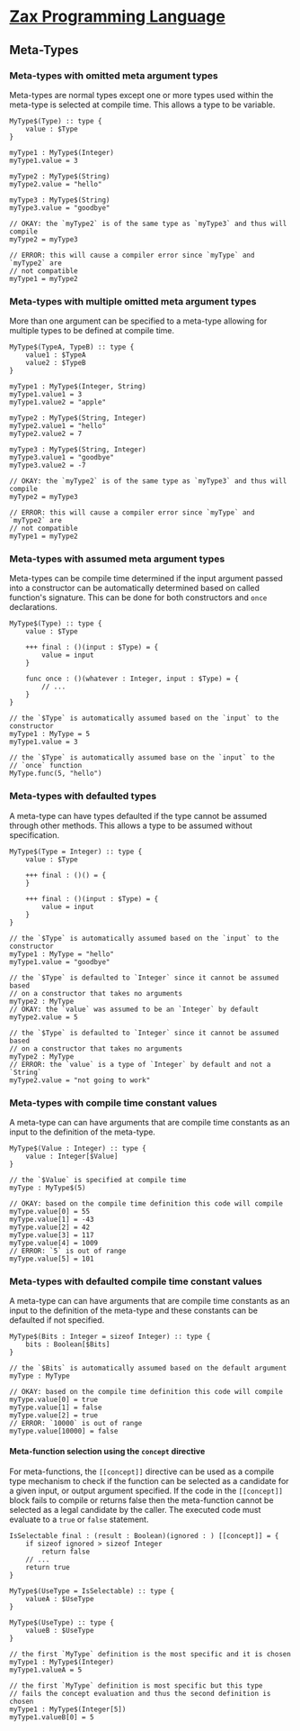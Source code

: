 # [Zax Programming Language](index.md)

## Meta-Types

### Meta-types with omitted meta argument types

Meta-types are normal types except one or more types used within the meta-type is selected at compile time. This allows a type to be variable.

````zax
MyType$(Type) :: type {
    value : $Type
}

myType1 : MyType$(Integer)
myType1.value = 3

myType2 : MyType$(String)
myType2.value = "hello"

myType3 : MyType$(String)
myType3.value = "goodbye"

// OKAY: the `myType2` is of the same type as `myType3` and thus will compile
myType2 = myType3

// ERROR: this will cause a compiler error since `myType` and `myType2` are
// not compatible
myType1 = myType2
````


### Meta-types with multiple omitted meta argument types

More than one argument can be specified to a meta-type allowing for multiple types to be defined at compile time.

````zax
MyType$(TypeA, TypeB) :: type {
    value1 : $TypeA
    value2 : $TypeB
}

myType1 : MyType$(Integer, String)
myType1.value1 = 3
myType1.value2 = "apple"

myType2 : MyType$(String, Integer)
myType2.value1 = "hello"
myType2.value2 = 7

myType3 : MyType$(String, Integer)
myType3.value1 = "goodbye"
myType3.value2 = -7

// OKAY: the `myType2` is of the same type as `myType3` and thus will compile
myType2 = myType3

// ERROR: this will cause a compiler error since `myType` and `myType2` are
// not compatible
myType1 = myType2
````


### Meta-types with assumed meta argument types

Meta-types can be compile time determined if the input argument passed into a constructor can be automatically determined based on called function's signature. This can be done for both constructors and `once` declarations.

````zax
MyType$(Type) :: type {
    value : $Type

    +++ final : ()(input : $Type) = {
        value = input
    }

    func once : ()(whatever : Integer, input : $Type) = {
        // ...
    }
}

// the `$Type` is automatically assumed based on the `input` to the constructor
myType1 : MyType = 5
myType1.value = 3

// the `$Type` is automatically assumed base on the `input` to the
// `once` function
MyType.func(5, "hello")
````


### Meta-types with defaulted types

A meta-type can have types defaulted if the type cannot be assumed through other methods. This allows a type to be assumed without specification.

````zax
MyType$(Type = Integer) :: type {
    value : $Type

    +++ final : ()() = {
    }

    +++ final : ()(input : $Type) = {
        value = input
    }
}

// the `$Type` is automatically assumed based on the `input` to the constructor
myType1 : MyType = "hello"
myType1.value = "goodbye"

// the `$Type` is defaulted to `Integer` since it cannot be assumed based
// on a constructor that takes no arguments
myType2 : MyType
// OKAY: the `value` was assumed to be an `Integer` by default
myType2.value = 5

// the `$Type` is defaulted to `Integer` since it cannot be assumed based
// on a constructor that takes no arguments
myType2 : MyType
// ERROR: the `value` is a type of `Integer` by default and not a `String`
myType2.value = "not going to work"
````


### Meta-types with compile time constant values

A meta-type can can have arguments that are compile time constants as an input to the definition of the meta-type.

````zax
MyType$(Value : Integer) :: type {
    value : Integer[$Value]
}

// the `$Value` is specified at compile time 
myType : MyType$(5)

// OKAY: based on the compile time definition this code will compile
myType.value[0] = 55
myType.value[1] = -43
myType.value[2] = 42
myType.value[3] = 117
myType.value[4] = 1009
// ERROR: `5` is out of range
myType.value[5] = 101
````


### Meta-types with defaulted compile time constant values

A meta-type can can have arguments that are compile time constants as an input to the definition of the meta-type and these constants can be defaulted if not specified.

````zax
MyType$(Bits : Integer = sizeof Integer) :: type {
    bits : Boolean[$Bits]
}

// the `$Bits` is automatically assumed based on the default argument
myType : MyType

// OKAY: based on the compile time definition this code will compile
myType.value[0] = true
myType.value[1] = false
myType.value[2] = true
// ERROR: `10000` is out of range
myType.value[10000] = false
````


#### Meta-function selection using the `concept` directive

For meta-functions, the `[[concept]]` directive can be used as a compile type mechanism to check if the function can be selected as a candidate for a given input, or output argument specified. If the code in the `[[concept]]` block fails to compile or returns false then the meta-function cannot be selected as a legal candidate by the caller. The executed code must evaluate to a `true` or `false` statement.

````zax
IsSelectable final : (result : Boolean)(ignored : ) [[concept]] = {
    if sizeof ignored > sizeof Integer
        return false
    // ...
    return true
}

MyType$(UseType = IsSelectable) :: type {
    valueA : $UseType
}

MyType$(UseType) :: type {
    valueB : $UseType
}

// the first `MyType` definition is the most specific and it is chosen
myType1 : MyType$(Integer)
myType1.valueA = 5

// the first `MyType` definition is most specific but this type
// fails the concept evaluation and thus the second definition is chosen
myType1 : MyType$(Integer[5])
myType1.valueB[0] = 5
````
